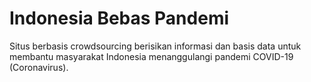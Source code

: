 # Indonesia Bebas Pandemi

Situs berbasis crowdsourcing berisikan informasi dan basis data untuk membantu masyarakat Indonesia menanggulangi pandemi COVID-19 (Coronavirus).
